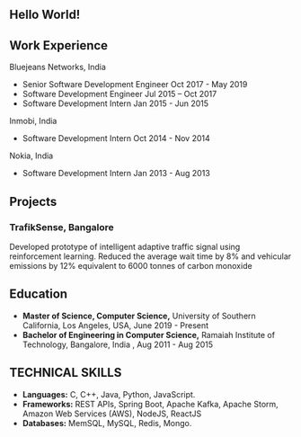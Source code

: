 ## Hello World!

## Work Experience

Bluejeans Networks, India
 - Senior Software Development Engineer Oct 2017 - May 2019
 - Software Development Engineer Jul 2015 – Oct 2017
 - Software Development Intern Jan 2015 - Jun 2015
 
Inmobi, India
 - Software Development Intern Oct 2014 - Nov 2014
 
Nokia, India
 - Software Development Intern Jan 2013 - Aug 2013
 
## Projects
### TrafikSense, Bangalore                                                                                                              
Developed prototype of intelligent adaptive traffic signal using reinforcement learning. Reduced the average wait time by 8% and vehicular emissions by 12% equivalent to 6000 tonnes of carbon monoxide

## Education

- **Master of Science, Computer Science,** University of Southern California, Los Angeles, USA, June 2019 - Present                                                                                                                                      
- **Bachelor of Engineering in Computer Science,** Ramaiah Institute of Technology, Bangalore, India , Aug 2011 - Aug 2015                                                                                              

## TECHNICAL SKILLS
- **Languages:** C, C++, Java, Python, JavaScript. 
- **Frameworks:** REST APIs, Spring Boot, Apache Kafka, Apache Storm, Amazon Web Services (AWS), NodeJS, ReactJS
- **Databases:** MemSQL, MySQL, Redis, Mongo.
